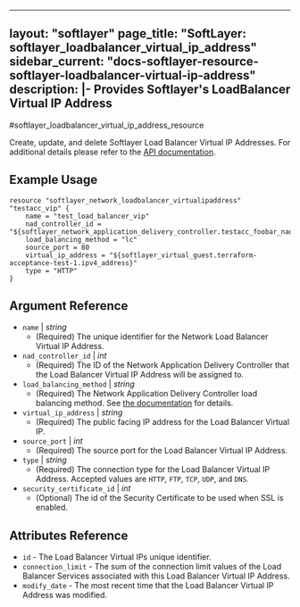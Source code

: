 ---
layout: "softlayer"
page_title: "SoftLayer: softlayer_loadbalancer_virtual_ip_address"
sidebar_current: "docs-softlayer-resource-softlayer-loadbalancer-virtual-ip-address"
description: |-
  Provides Softlayer's LoadBalancer Virtual IP Address
-------------------------------------------

#softlayer_loadbalancer_virtual_ip_address_resource

Create, update, and delete Softlayer Load Balancer Virtual IP Addresses. For additional details please refer to the [API documentation](http://sldn.softlayer.com/reference/datatypes/SoftLayer_Network_LoadBalancer_VirtualIpAddress).
## Example Usage

```
resource "softlayer_network_loadbalancer_virtualipaddress" "testacc_vip" {
    name = "test_load_balancer_vip"
    nad_controller_id = "${softlayer_network_application_delivery_controller.testacc_foobar_nadc.id}"
    load_balancing_method = "lc"
    source_port = 80
    virtual_ip_address = "${softlayer_virtual_guest.terraform-acceptance-test-1.ipv4_address}"
    type = "HTTP"
}
```

## Argument Reference

* `name` | *string*
    * (Required) The unique identifier for the Network Load Balancer Virtual IP Address.
* `nad_controller_id` | *int*
    * (Required) The ID of the Network Application Delivery Controller that the Load Balancer Virtual IP Address will be assigned to.
* `load_balancing_method` | *string*
    * (Required) The Network Application Delivery Controller load balancing method. See [the documentation](http://sldn.softlayer.com/reference/datatypes/SoftLayer_Network_LoadBalancer_VirtualIpAddress) for details.
* `virtual_ip_address` | *string*
    * (Required) The public facing IP address for the Load Balancer Virtual IP.
* `source_port` | *int*
    * (Required) The source port for the Load Balancer Virtual IP Address.
* `type` | *string*
    * (Required) The connection type for the Load Balancer Virtual IP Address. Accepted values are `HTTP`, `FTP`, `TCP`, `UDP`, and `DNS`.
* `security_certificate_id` | *int*
    * (Optional) The id of the Security Certificate to be used when SSL is enabled.

## Attributes Reference

* `id` - The Load Balancer Virtual IPs unique identifier.
* `connection_limit` - The sum of the connection limit values of the Load Balancer Services associated with this Load Balancer Virtual IP Address.
* `modify_date` - The most recent time that the Load Balancer Virtual IP Address was modified.
